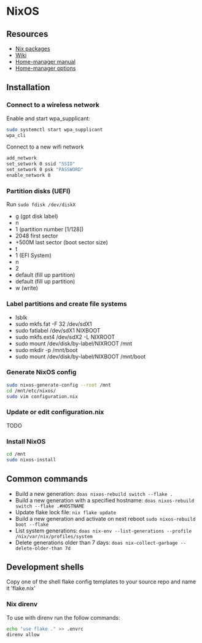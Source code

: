 # NixOS

## Resources
* [Nix packages](https://search.nixos.org/packages)
* [Wiki](https://nixos.wiki/)
* [Home-manager manual](https://nix-community.github.io/home-manager/)
* [Home-manager options](https://nix-community.github.io/home-manager/options.html)

## Installation

### Connect to a wireless network

Enable and start wpa_supplicant:

```bash
sudo systemctl start wpa_supplicant
wpa_cli
```

Connect to a new wifi network

```bash
add_network
set_setwork 0 ssid "SSID"
set_setwork 0 psk "PASSWORD"
enable_network 0
```

### Partition disks (UEFI)

Run `sudo fdisk /dev/diskX`

* g (gpt disk label)
* n
* 1 (partition number [1/128])
* 2048 first sector
* +500M last sector (boot sector size)
* t
* 1 (EFI System)
* n
* 2
* default (fill up partition)
* default (fill up partition)
* w (write)

### Label partitions and create file systems

* lsblk
* sudo mkfs.fat -F 32 /dev/sdX1
* sudo fatlabel /dev/sdX1 NIXBOOT
* sudo mkfs.ext4 /dev/sdX2 -L NIXROOT
* sudo mount /dev/disk/by-label/NIXROOT /mnt
* sudo mkdir -p /mnt/boot
* sudo mount /dev/disk/by-label/NIXBOOT /mnt/boot

### Generate NixOS config

```bash
sudo nixos-generate-config --root /mnt
cd /mnt/etc/nixos/
sudo vim configuration.nix
```

### Update or edit configuration.nix

TODO

### Install NixOS

```bash
cd /mnt
sudo nixos-install
```

## Common commands

* Build a new generation: `doas nixos-rebuild switch --flake .`
* Build a new generation with a specified hostname: `doas nixos-rebuild switch --flake .#HOSTNAME`
* Update flake lock file: `nix flake update`
* Build a new generation and activate on next reboot `sudo nixos-rebuild boot --flake`
* List system generations: `doas nix-env --list-generations --profile /nix/var/nix/profiles/system`
* Delete generations older than 7 days: `doas nix-collect-garbage --delete-older-than 7d`

## Development shells

Copy one of the shell flake config templates to your source repo and name it 'flake.nix'

### Nix direnv
To use with direnv run the follow commands:

```bash
echo "use flake ." >> .envrc
direnv allow
```
